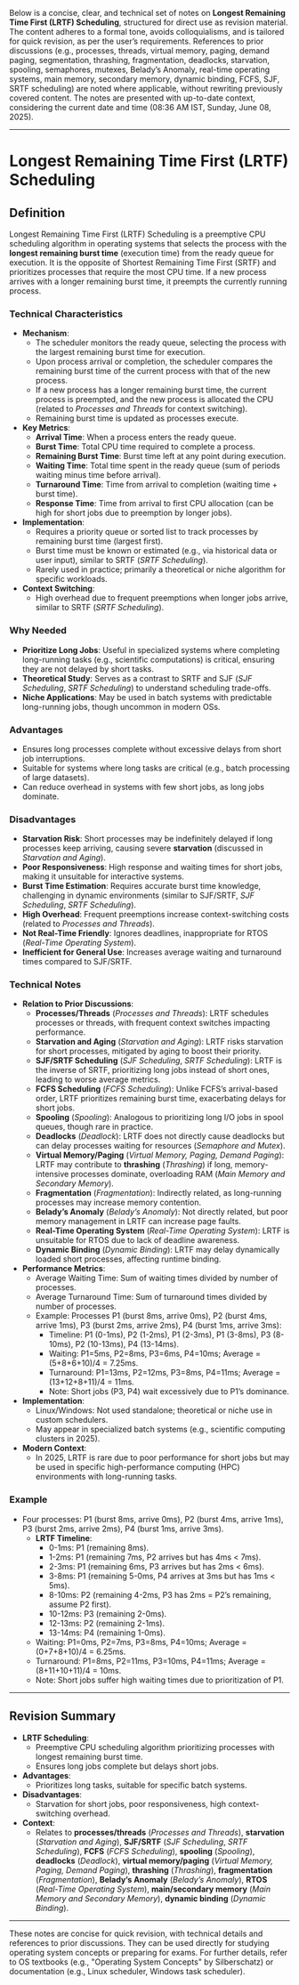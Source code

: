 Below is a concise, clear, and technical set of notes on **Longest Remaining Time First (LRTF) Scheduling**, structured for direct use as revision material. The content adheres to a formal tone, avoids colloquialisms, and is tailored for quick revision, as per the user’s requirements. References to prior discussions (e.g., processes, threads, virtual memory, paging, demand paging, segmentation, thrashing, fragmentation, deadlocks, starvation, spooling, semaphores, mutexes, Belady’s Anomaly, real-time operating systems, main memory, secondary memory, dynamic binding, FCFS, SJF, SRTF scheduling) are noted where applicable, without rewriting previously covered content. The notes are presented with up-to-date context, considering the current date and time (08:36 AM IST, Sunday, June 08, 2025).

---

# Longest Remaining Time First (LRTF) Scheduling

## Definition
Longest Remaining Time First (LRTF) Scheduling is a preemptive CPU scheduling algorithm in operating systems that selects the process with the **longest remaining burst time** (execution time) from the ready queue for execution. It is the opposite of Shortest Remaining Time First (SRTF) and prioritizes processes that require the most CPU time. If a new process arrives with a longer remaining burst time, it preempts the currently running process.

### Technical Characteristics
- **Mechanism**:
  - The scheduler monitors the ready queue, selecting the process with the largest remaining burst time for execution.
  - Upon process arrival or completion, the scheduler compares the remaining burst time of the current process with that of the new process.
  - If a new process has a longer remaining burst time, the current process is preempted, and the new process is allocated the CPU (related to *Processes and Threads* for context switching).
  - Remaining burst time is updated as processes execute.
- **Key Metrics**:
  - **Arrival Time**: When a process enters the ready queue.
  - **Burst Time**: Total CPU time required to complete a process.
  - **Remaining Burst Time**: Burst time left at any point during execution.
  - **Waiting Time**: Total time spent in the ready queue (sum of periods waiting minus time before arrival).
  - **Turnaround Time**: Time from arrival to completion (waiting time + burst time).
  - **Response Time**: Time from arrival to first CPU allocation (can be high for short jobs due to preemption by longer jobs).
- **Implementation**:
  - Requires a priority queue or sorted list to track processes by remaining burst time (largest first).
  - Burst time must be known or estimated (e.g., via historical data or user input), similar to SRTF (*SRTF Scheduling*).
  - Rarely used in practice; primarily a theoretical or niche algorithm for specific workloads.
- **Context Switching**:
  - High overhead due to frequent preemptions when longer jobs arrive, similar to SRTF (*SRTF Scheduling*).

### Why Needed
- **Prioritize Long Jobs**: Useful in specialized systems where completing long-running tasks (e.g., scientific computations) is critical, ensuring they are not delayed by short tasks.
- **Theoretical Study**: Serves as a contrast to SRTF and SJF (*SJF Scheduling*, *SRTF Scheduling*) to understand scheduling trade-offs.
- **Niche Applications**: May be used in batch systems with predictable long-running jobs, though uncommon in modern OSs.

### Advantages
- Ensures long processes complete without excessive delays from short job interruptions.
- Suitable for systems where long tasks are critical (e.g., batch processing of large datasets).
- Can reduce overhead in systems with few short jobs, as long jobs dominate.

### Disadvantages
- **Starvation Risk**: Short processes may be indefinitely delayed if long processes keep arriving, causing severe **starvation** (discussed in *Starvation and Aging*).
- **Poor Responsiveness**: High response and waiting times for short jobs, making it unsuitable for interactive systems.
- **Burst Time Estimation**: Requires accurate burst time knowledge, challenging in dynamic environments (similar to SJF/SRTF, *SJF Scheduling*, *SRTF Scheduling*).
- **High Overhead**: Frequent preemptions increase context-switching costs (related to *Processes and Threads*).
- **Not Real-Time Friendly**: Ignores deadlines, inappropriate for RTOS (*Real-Time Operating System*).
- **Inefficient for General Use**: Increases average waiting and turnaround times compared to SJF/SRTF.

### Technical Notes
- **Relation to Prior Discussions**:
  - **Processes/Threads** (*Processes and Threads*): LRTF schedules processes or threads, with frequent context switches impacting performance.
  - **Starvation and Aging** (*Starvation and Aging*): LRTF risks starvation for short processes, mitigated by aging to boost their priority.
  - **SJF/SRTF Scheduling** (*SJF Scheduling*, *SRTF Scheduling*): LRTF is the inverse of SRTF, prioritizing long jobs instead of short ones, leading to worse average metrics.
  - **FCFS Scheduling** (*FCFS Scheduling*): Unlike FCFS’s arrival-based order, LRTF prioritizes remaining burst time, exacerbating delays for short jobs.
  - **Spooling** (*Spooling*): Analogous to prioritizing long I/O jobs in spool queues, though rare in practice.
  - **Deadlocks** (*Deadlock*): LRTF does not directly cause deadlocks but can delay processes waiting for resources (*Semaphore and Mutex*).
  - **Virtual Memory/Paging** (*Virtual Memory, Paging, Demand Paging*): LRTF may contribute to **thrashing** (*Thrashing*) if long, memory-intensive processes dominate, overloading RAM (*Main Memory and Secondary Memory*).
  - **Fragmentation** (*Fragmentation*): Indirectly related, as long-running processes may increase memory contention.
  - **Belady’s Anomaly** (*Belady’s Anomaly*): Not directly related, but poor memory management in LRTF can increase page faults.
  - **Real-Time Operating System** (*Real-Time Operating System*): LRTF is unsuitable for RTOS due to lack of deadline awareness.
  - **Dynamic Binding** (*Dynamic Binding*): LRTF may delay dynamically loaded short processes, affecting runtime binding.
- **Performance Metrics**:
  - Average Waiting Time: Sum of waiting times divided by number of processes.
  - Average Turnaround Time: Sum of turnaround times divided by number of processes.
  - Example: Processes P1 (burst 8ms, arrive 0ms), P2 (burst 4ms, arrive 1ms), P3 (burst 2ms, arrive 2ms), P4 (burst 1ms, arrive 3ms):
    - Timeline: P1 (0-1ms), P2 (1-2ms), P1 (2-3ms), P1 (3-8ms), P3 (8-10ms), P2 (10-13ms), P4 (13-14ms).
    - Waiting: P1=5ms, P2=8ms, P3=6ms, P4=10ms; Average = (5+8+6+10)/4 = 7.25ms.
    - Turnaround: P1=13ms, P2=12ms, P3=8ms, P4=11ms; Average = (13+12+8+11)/4 = 11ms.
    - Note: Short jobs (P3, P4) wait excessively due to P1’s dominance.
- **Implementation**:
  - Linux/Windows: Not used standalone; theoretical or niche use in custom schedulers.
  - May appear in specialized batch systems (e.g., scientific computing clusters in 2025).
- **Modern Context**:
  - In 2025, LRTF is rare due to poor performance for short jobs but may be used in specific high-performance computing (HPC) environments with long-running tasks.

### Example
- Four processes: P1 (burst 8ms, arrive 0ms), P2 (burst 4ms, arrive 1ms), P3 (burst 2ms, arrive 2ms), P4 (burst 1ms, arrive 3ms).
  - **LRTF Timeline**:
    - 0-1ms: P1 (remaining 8ms).
    - 1-2ms: P1 (remaining 7ms, P2 arrives but has 4ms < 7ms).
    - 2-3ms: P1 (remaining 6ms, P3 arrives but has 2ms < 6ms).
    - 3-8ms: P1 (remaining 5-0ms, P4 arrives at 3ms but has 1ms < 5ms).
    - 8-10ms: P2 (remaining 4-2ms, P3 has 2ms = P2’s remaining, assume P2 first).
    - 10-12ms: P3 (remaining 2-0ms).
    - 12-13ms: P2 (remaining 2-1ms).
    - 13-14ms: P4 (remaining 1-0ms).
  - Waiting: P1=0ms, P2=7ms, P3=8ms, P4=10ms; Average = (0+7+8+10)/4 = 6.25ms.
  - Turnaround: P1=8ms, P2=11ms, P3=10ms, P4=11ms; Average = (8+11+10+11)/4 = 10ms.
  - Note: Short jobs suffer high waiting times due to prioritization of P1.

---

## Revision Summary
- **LRTF Scheduling**:
  - Preemptive CPU scheduling algorithm prioritizing processes with longest remaining burst time.
  - Ensures long jobs complete but delays short jobs.
- **Advantages**:
  - Prioritizes long tasks, suitable for specific batch systems.
- **Disadvantages**:
  - Starvation for short jobs, poor responsiveness, high context-switching overhead.
- **Context**:
  - Relates to **processes/threads** (*Processes and Threads*), **starvation** (*Starvation and Aging*), **SJF/SRTF** (*SJF Scheduling*, *SRTF Scheduling*), **FCFS** (*FCFS Scheduling*), **spooling** (*Spooling*), **deadlocks** (*Deadlock*), **virtual memory/paging** (*Virtual Memory, Paging, Demand Paging*), **thrashing** (*Thrashing*), **fragmentation** (*Fragmentation*), **Belady’s Anomaly** (*Belady’s Anomaly*), **RTOS** (*Real-Time Operating System*), **main/secondary memory** (*Main Memory and Secondary Memory*), **dynamic binding** (*Dynamic Binding*).

---

These notes are concise for quick revision, with technical details and references to prior discussions. They can be used directly for studying operating system concepts or preparing for exams. For further details, refer to OS textbooks (e.g., "Operating System Concepts" by Silberschatz) or documentation (e.g., Linux scheduler, Windows task scheduler).